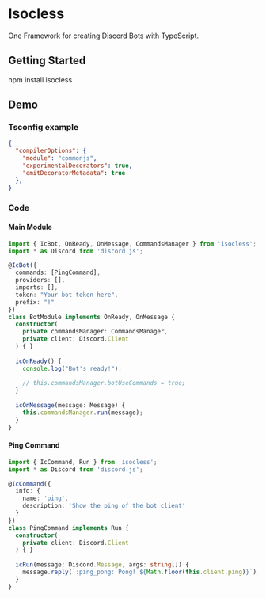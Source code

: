 # Isocless
One Framework for creating Discord Bots with TypeScript.

## Getting Started
npm install isocless

## Demo

### Tsconfig example

```JSON
{
  "compilerOptions": {
    "module": "commonjs",
    "experimentalDecorators": true,
    "emitDecoratorMetadata": true
  },
}
```

### Code

#### Main Module
```TypeScript
import { IcBot, OnReady, OnMessage, CommandsManager } from 'isocless';
import * as Discord from 'discord.js';

@IcBot({
  commands: [PingCommand],
  providers: [],
  imports: [],
  token: "Your bot token here",
  prefix: "!"
})
class BotModule implements OnReady, OnMessage {
  constructor(
    private commandsManager: CommandsManager,
    private client: Discord.Client
  ) { }
 
  icOnReady() {
    console.log("Bot's ready!");
    
    // this.commandsManager.botUseCommands = true;
  }
 
  icOnMessage(message: Message) {
    this.commandsManager.run(message);
  }
}
```

#### Ping Command
```TypeScript
import { IcCommand, Run } from 'isocless';
import * as Discord from 'discord.js';

@IcCommand({
  info: {
    name: 'ping',
    description: 'Show the ping of the bot client'
  }
})
class PingCommand implements Run {
  constructor(
    private client: Discord.Client
  ) { }
 
  icRun(message: Discord.Message, args: string[]) {
    message.reply(`:ping_pong: Pong! ${Math.floor(this.client.ping)}`);
  }
}
```
